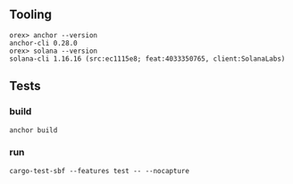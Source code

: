 ## Tooling

```
orex> anchor --version
anchor-cli 0.28.0
orex> solana --version
solana-cli 1.16.16 (src:ec1115e8; feat:4033350765, client:SolanaLabs)
```

## Tests

### build

```
anchor build
```

### run

```
cargo-test-sbf --features test -- --nocapture
```
